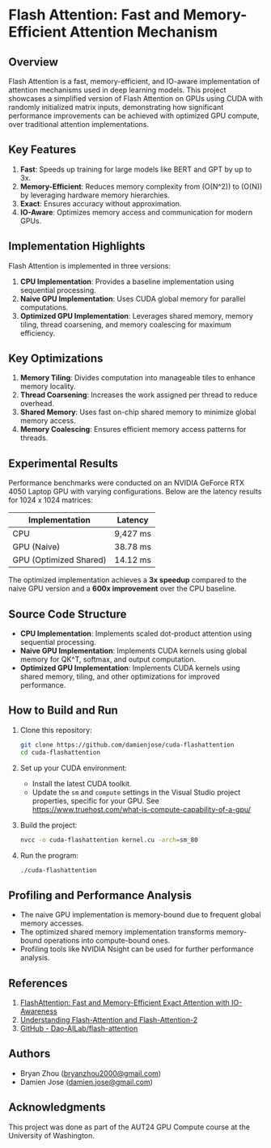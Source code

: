 # Flash Attention: Fast and Memory-Efficient Attention Mechanism

## Overview
Flash Attention is a fast, memory-efficient, and IO-aware implementation of attention mechanisms used in deep learning models. 
This project showcases a simplified version of Flash Attention on GPUs using CUDA with randomly initialized matrix inputs, demonstrating how significant performance improvements can be achieved with optimized GPU compute, over traditional attention implementations.

## Key Features
1. **Fast**: Speeds up training for large models like BERT and GPT by up to 3x.
2. **Memory-Efficient**: Reduces memory complexity from \(O(N^2)\) to \(O(N)\) by leveraging hardware memory hierarchies.
3. **Exact**: Ensures accuracy without approximation.
4. **IO-Aware**: Optimizes memory access and communication for modern GPUs.

## Implementation Highlights
Flash Attention is implemented in three versions:
1. **CPU Implementation**: Provides a baseline implementation using sequential processing.
2. **Naive GPU Implementation**: Uses CUDA global memory for parallel computations.
3. **Optimized GPU Implementation**: Leverages shared memory, memory tiling, thread coarsening, and memory coalescing for maximum efficiency.

## Key Optimizations
1. **Memory Tiling**: Divides computation into manageable tiles to enhance memory locality.
2. **Thread Coarsening**: Increases the work assigned per thread to reduce overhead.
3. **Shared Memory**: Uses fast on-chip shared memory to minimize global memory access.
4. **Memory Coalescing**: Ensures efficient memory access patterns for threads.

## Experimental Results
Performance benchmarks were conducted on an NVIDIA GeForce RTX 4050 Laptop GPU with varying configurations. Below are the latency results for 1024 x 1024 matrices:

| Implementation            | Latency    |
|---------------------------|------------|
| CPU                       | 9,427 ms   |
| GPU (Naive)               | 38.78 ms   |
| GPU (Optimized Shared)    | 14.12 ms   |

The optimized implementation achieves a **3x speedup** compared to the naive GPU version and a **600x improvement** over the CPU baseline.

## Source Code Structure
- **CPU Implementation**: Implements scaled dot-product attention using sequential processing.
- **Naive GPU Implementation**: Implements CUDA kernels using global memory for QK^T, softmax, and output computation.
- **Optimized GPU Implementation**: Implements CUDA kernels using shared memory, tiling, and other optimizations for improved performance.

## How to Build and Run
1. Clone this repository:
   ```bash
   git clone https://github.com/damienjose/cuda-flashattention
   cd cuda-flashattention
   ```

2. Set up your CUDA environment:
   - Install the latest CUDA toolkit.
   - Update the `sm` and `compute` settings in the Visual Studio project properties, specific for your GPU. See https://www.truehost.com/what-is-compute-capability-of-a-gpu/

3. Build the project:
   ```bash
   nvcc -o cuda-flashattention kernel.cu -arch=sm_80
   ```

4. Run the program:
   ```bash
   ./cuda-flashattention
   ```

## Profiling and Performance Analysis
- The naive GPU implementation is memory-bound due to frequent global memory accesses.
- The optimized shared memory implementation transforms memory-bound operations into compute-bound ones.
- Profiling tools like NVIDIA Nsight can be used for further performance analysis.

## References
1. [FlashAttention: Fast and Memory-Efficient Exact Attention with IO-Awareness](https://arxiv.org/abs/2205.14135)
2. [Understanding Flash-Attention and Flash-Attention-2](https://towardsai.net/p/artificial-intelligence/understanding-flash-attention-and-flash-attention-2-the-path-to-scale-the-context-lenght-of-language-models)
3. [GitHub - Dao-AILab/flash-attention](https://github.com/Dao-AILab/flash-attention)

## Authors
- Bryan Zhou ([bryanzhou2000@gmail.com](mailto:bryanzhou2000@gmail.com))
- Damien Jose ([damien.jose@gmail.com](mailto:damien.jose@gmail.com))

## Acknowledgments
This project was done as part of the AUT24 GPU Compute course at the University of Washington. 
